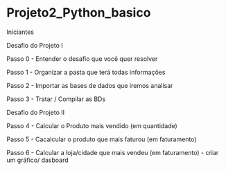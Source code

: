 # Projeto2_Python_basico 

Iniciantes

Desafio do Projeto I

Passo 0 - Entender o desafio que você quer resolver

Passo 1 - Organizar a pasta que terá todas informações

Passo 2 - Importar as bases de dados que iremos analisar

Passo 3 - Tratar / Compilar as BDs


Desafio do Projeto II

Passo 4 - Calcular o Produto mais vendido (em quantidade)

Passo 5 - Cacalcular o produto que mais faturou (em faturamento)

Passo 6 - Calcular a loja/cidade que mais vendeu (em faturamento) - criar um gráfico/ dasboard
